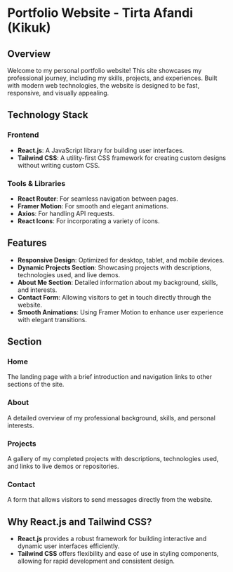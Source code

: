 # Portfolio Website - Tirta Afandi (Kikuk)

## Overview

Welcome to my personal portfolio website! This site showcases my professional journey, including my skills, projects, and experiences. Built with modern web technologies, the website is designed to be fast, responsive, and visually appealing.

## Technology Stack

### Frontend
- **React.js**: A JavaScript library for building user interfaces.
- **Tailwind CSS**: A utility-first CSS framework for creating custom designs without writing custom CSS.

### Tools & Libraries
- **React Router**: For seamless navigation between pages.
- **Framer Motion**: For smooth and elegant animations.
- **Axios**: For handling API requests.
- **React Icons**: For incorporating a variety of icons.

## Features

- **Responsive Design**: Optimized for desktop, tablet, and mobile devices.
- **Dynamic Projects Section**: Showcasing projects with descriptions, technologies used, and live demos.
- **About Me Section**: Detailed information about my background, skills, and interests.
- **Contact Form**: Allowing visitors to get in touch directly through the website.
- **Smooth Animations**: Using Framer Motion to enhance user experience with elegant transitions.

## Section 

### Home
The landing page with a brief introduction and navigation links to other sections of the site.

### About
A detailed overview of my professional background, skills, and personal interests.

### Projects
A gallery of my completed projects with descriptions, technologies used, and links to live demos or repositories.

### Contact
A form that allows visitors to send messages directly from the website.

## Why React.js and Tailwind CSS?

- **React.js** provides a robust framework for building interactive and dynamic user interfaces efficiently.
- **Tailwind CSS** offers flexibility and ease of use in styling components, allowing for rapid development and consistent design.

